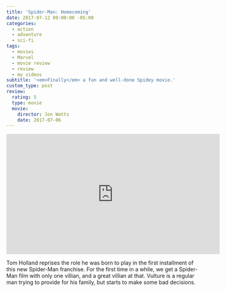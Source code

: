 ```yaml
---
title: 'Spider-Man: Homecoming'
date: 2017-07-12 00:00:00 -05:00
categories:
  - action
  - adventure
  - sci-fi
tags:
  - movies
  - Marvel
  - movie review
  - review
  - my videos
subtitle: '<em>Finally</em> a fun and well-done Spidey movie.'
custom_type: post
review:
  rating: 5
  type: movie
  movie:
    director: Jon Watts
    date: 2017-07-06
---
```


<div class="iframe-container">
<iframe width="560" height="315" src="https://www.youtube-nocookie.com/embed/PpyVxxSY8Qc?rel=0" frameborder="0" gesture="media" allow="encrypted-media" allowfullscreen></iframe>
</div>

Tom Holland reprises the role he was born to play in the first installment of this new Spider-Man franchise. For the first time in a while, we get a Spider-Man film with only one villian, and a great villian at that. Vulture is a regular man trying to provide for his family, but starts to make some bad decisions.
